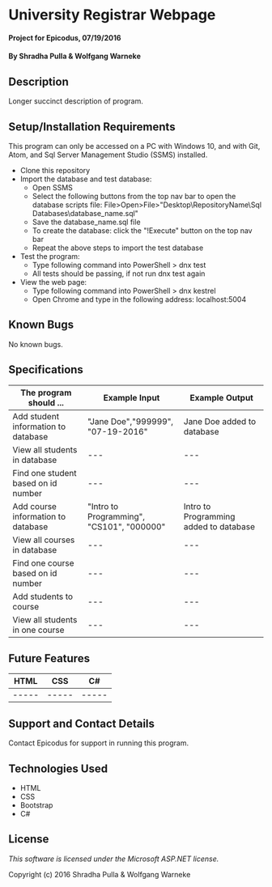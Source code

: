 # University Registrar Webpage

#### Project for Epicodus, 07/19/2016

#### By Shradha Pulla & Wolfgang Warneke

## Description

Longer succinct description of program.

## Setup/Installation Requirements

This program can only be accessed on a PC with Windows 10, and with Git, Atom, and Sql Server Management Studio (SSMS) installed.

* Clone this repository
* Import the database and test database:
  * Open SSMS
  * Select the following buttons from the top nav bar to open the database scripts file: File>Open>File>"Desktop\RepositoryName\Sql Databases\database_name.sql"
  * Save the database_name.sql file
  * To create the database: click the "!Execute" button on the top nav bar
  * Repeat the above steps to import the test database
* Test the program:
  * Type following command into PowerShell > dnx test
  * All tests should be passing, if not run dnx test again
* View the web page:
  * Type following command into PowerShell > dnx kestrel
  * Open Chrome and type in the following address: localhost:5004

## Known Bugs

No known bugs.

## Specifications

The program should ... | Example Input | Example Output
----- | ----- | -----
Add student information to database | "Jane Doe","999999", "07-19-2016" | Jane Doe added to database
View all students in database | --- | ---
Find one student based on id number | --- | ---
Add course information to database | "Intro to Programming", "CS101", "000000" | Intro to Programming added to database
View all courses in database | --- | ---
Find one course based on id number | --- | ---
Add students to course | --- | ---
View all students in one course | --- | ---

## Future Features

HTML | CSS | C#
----- | ----- | -----
----- | ----- | -----

## Support and Contact Details

Contact Epicodus for support in running this program.

## Technologies Used

* HTML
* CSS
* Bootstrap
* C#

## License

*This software is licensed under the Microsoft ASP.NET license.*

Copyright (c) 2016 Shradha Pulla & Wolfgang Warneke

